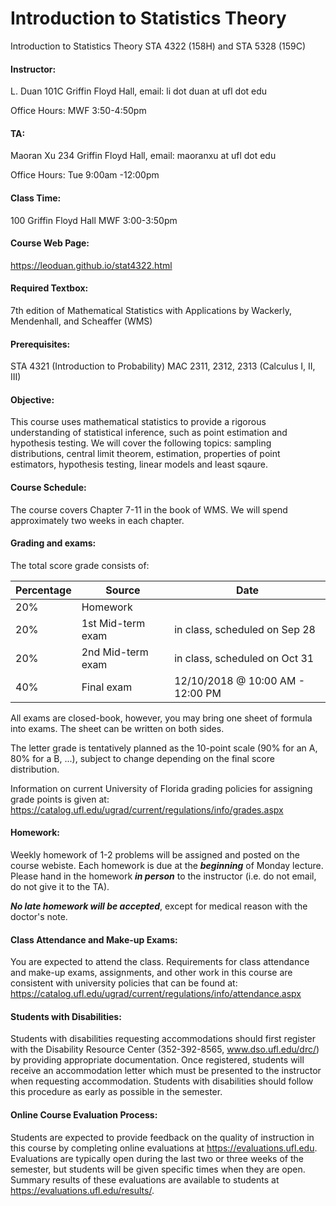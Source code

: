 # Introduction to Statistics Theory

Introduction to Statistics Theory STA 4322 (158H) and STA 5328 (159C)

#### Instructor:
L. Duan
101C Griffin Floyd Hall,
email: li dot duan at ufl dot edu

Office Hours:
MWF 3:50-4:50pm

#### TA:
Maoran Xu
234 Griffin Floyd Hall,
email: maoranxu at ufl dot edu

Office Hours:
Tue 9:00am -12:00pm

#### Class Time:

100 Griffin Floyd Hall
MWF 3:00-3:50pm

#### Course Web Page:
https://leoduan.github.io/stat4322.html

#### Required Textbox:

7th edition of Mathematical Statistics with Applications by Wackerly, Mendenhall, and Scheaffer (WMS)

#### Prerequisites:
STA 4321 (Introduction to Probability) 
MAC 2311, 2312, 2313 (Calculus I, II, III)

#### Objective:
This course uses mathematical statistics to provide a rigorous understanding of statistical inference, such as point estimation and hypothesis testing. We will cover the following topics: sampling distributions, central limit theorem, estimation, properties of point estimators, hypothesis testing, linear models and least sqaure.

#### Course Schedule:
The course covers Chapter 7-11 in the book of WMS. We will spend approximately two weeks in each chapter.

#### Grading and exams:
The total score grade consists of:

| Percentage | Source | Date |
| ---- | ----------------- | ------------------------------- |
| 20%  | Homework          |                                 |
| 20%  | 1st Mid-term exam | in class, scheduled on Sep 28   |
| 20%  | 2nd Mid-term exam | in class, scheduled on Oct 31  |
| 40%  | Final exam        | 12/10/2018 @ 10:00 AM - 12:00 PM |


All exams are closed-book, however, you may bring one sheet of formula into exams. The sheet can be written on both sides.

The letter grade is tentatively planned as the 10-point scale (90% for an A, 80% for a B, ...), subject to change depending on the final score distribution.

Information on current University of Florida grading policies for assigning grade points is given at:
   https://catalog.ufl.edu/ugrad/current/regulations/info/grades.aspx

#### Homework:

Weekly homework of 1-2 problems will be assigned and posted on the course webiste. Each homework is due at the ***beginning*** of Monday lecture. Please hand in the homework ***in person*** to the instructor (i.e. do not email, do not give it to the TA).

***No late homework will be accepted***, except for medical reason with the doctor's note. 

#### Class Attendance and Make-up Exams:

You are expected to attend the class. Requirements for class attendance and make-up exams, assignments, and other work in this course are consistent with university policies that can be found at:
   https://catalog.ufl.edu/ugrad/current/regulations/info/attendance.aspx

#### Students with Disabilities:
Students with disabilities requesting accommodations should first register with the Disability Resource Center (352-392-8565, www.dso.ufl.edu/drc/) by providing appropriate documentation. Once registered, students will receive an accommodation letter which must be presented to the instructor when requesting accommodation. Students with disabilities should follow this procedure as early as possible in the semester.

#### Online Course Evaluation Process:
Students are expected to provide feedback on the quality of instruction in this course by completing online evaluations at https://evaluations.ufl.edu. Evaluations are typically open during the last two or three weeks of the semester, but students will be given specific times when they are open. Summary results of these evaluations are available to students at https://evaluations.ufl.edu/results/.